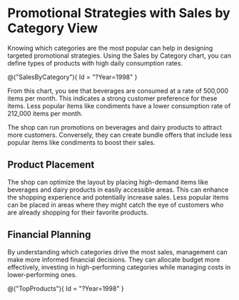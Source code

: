 # Promotional Strategies with Sales by Category View

Knowing which categories are the most popular can help in designing targeted promotional strategies. Using the Sales by Category chart, you can define types of products with high daily consumption rates.

@("SalesByCategory"){ Id = "?Year=1998" }

From this chart, you see that beverages are consumed at a rate of 500,000 items per month. This indicates a strong customer preference for these items. Less popular items like condiments have a lower consumption rate of 212,000 items per month.

The shop can run promotions on beverages and dairy products to attract more customers. Conversely, they can create bundle offers that include less popular items like condiments to boost their sales.

## Product Placement
The shop can optimize the layout by placing high-demand items like beverages and dairy products in easily accessible areas. This can enhance the shopping experience and potentially increase sales. Less popular items can be placed in areas where they might catch the eye of customers who are already shopping for their favorite products.

## Financial Planning
By understanding which categories drive the most sales, management can make more informed financial decisions. They can allocate budget more effectively, investing in high-performing categories while managing costs in lower-performing ones.

@("TopProducts"){ Id = "?Year=1998" }